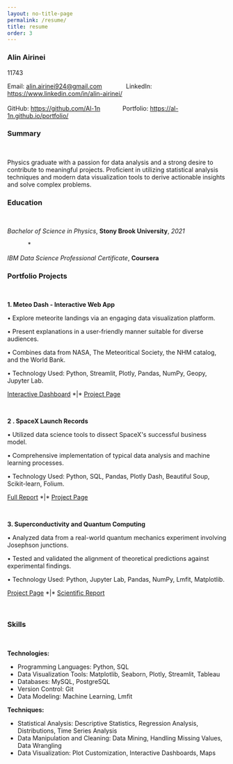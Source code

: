 ```yaml
---
layout: no-title-page
permalink: /resume/
title: resume
order: 3
---
```


### **Alin Airinei**
11743

Email: [alin.airinei924@gmail.com](mailto:alin.airinei924@gmail.com)  &nbsp;&nbsp;&nbsp;&nbsp;&nbsp;&nbsp;&nbsp;&nbsp;&nbsp;&nbsp;&nbsp;&nbsp;  LinkedIn: <https://www.linkedin.com/in/alin-airinei/>  
&nbsp;&nbsp;&nbsp;&nbsp;&nbsp;&nbsp;&nbsp;&nbsp;&nbsp;&nbsp;&nbsp;&nbsp;  
GitHub: <https://github.com/Al-1n> &nbsp;&nbsp;&nbsp;&nbsp;&nbsp;&nbsp;&nbsp;&nbsp;&nbsp;&nbsp;&nbsp;  Portfolio: <https://al-1n.github.io/portfolio/>

### **Summary**

&nbsp;

Physics graduate with a passion for data analysis and a strong desire to contribute to meaningful projects. Proficient in utilizing statistical analysis techniques and modern data visualization tools to derive actionable insights and solve complex problems.

### **Education**

&nbsp;

*Bachelor of Science in Physics*, **Stony Brook University**, *2021*

&nbsp;&nbsp;&nbsp;&nbsp;&nbsp;&nbsp;&nbsp;&nbsp;&nbsp;&nbsp;&nbsp;  * &nbsp;&nbsp;&nbsp;&nbsp;&nbsp;&nbsp;&nbsp;&nbsp;&nbsp;&nbsp;&nbsp; 

*IBM Data Science Professional Certificate*, **Coursera**

### **Portfolio Projects**

&nbsp;

**1. Meteo Dash - Interactive Web App**

• Explore meteorite landings via an engaging data visualization platform.

• Present explanations in a user-friendly manner suitable for diverse audiences.

• Combines data from NASA, The Meteoritical Society, the NHM catalog, and the World Bank.

• Technology Used: Python, Streamlit, Plotly, Pandas, NumPy, Geopy, Jupyter Lab.

[Interactive Dashboard](<https://meteo-dash.streamlit.app/>) \*|\* [Project Page](https://al-1n.github.io/portfolio/1_project/)

&nbsp;

**2 . SpaceX Launch Records**

• Utilized data science tools to dissect SpaceX's successful business model.

• Comprehensive implementation of typical data analysis and machine learning processes.

• Technology Used: Python, SQL, Pandas, Plotly Dash, Beautiful Soup, Scikit-learn, Folium.

[Full Report](https://github.com/Al-1n/IBM_SpaceX_Capstone/blob/main/SpaceX_Final_Report.pdf) \*|\* [Project Page](https://al-1n.github.io/portfolio/3_project/)

&nbsp;

**3. Superconductivity and Quantum Computing**

• Analyzed data from a real-world quantum mechanics experiment involving Josephson junctions.

• Tested and validated the alignment of theoretical predictions against experimental findings.

• Technology Used: Python, Jupyter Lab, Pandas, NumPy, Lmfit, Matplotlib.

[Project Page](https://al-1n.github.io/portfolio/6_project%) \*|\* [Scientific Report](https://github.com/Al-1n/Superconductivity/blob/main/Superconductivity.pdf)

&nbsp;

### **Skills**

&nbsp;

**Technologies:**
- Programming Languages: Python, SQL
- Data Visualization Tools: Matplotlib, Seaborn, Plotly, Streamlit, Tableau
- Databases: MySQL, PostgreSQL
- Version Control: Git
- Data Modeling: Machine Learning, Lmfit

**Techniques:**
- Statistical Analysis: Descriptive Statistics, Regression Analysis, Distributions, Time Series Analysis
- Data Manipulation and Cleaning: Data Mining, Handling Missing Values, Data Wrangling
- Data Visualization: Plot Customization, Interactive Dashboards, Maps
